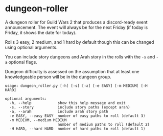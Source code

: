 # dungeon-roller
A dungeon roller for Guild Wars 2 that produces a discord-ready event announcement. The event will always be for the next Friday (if today is Friday, it shows the date for today).

Rolls 3 easy, 2 medium, and 1 hard by default though this can be changed using optional arguments.

You can include story dungeons and Arah story in the rolls with the `-s` and `-a` optional flags.

Dungeon difficulty is assessed on the assumption that at least one knowledgeable person will be in the dungeon group.

```
usage: dungeon_roller.py [-h] [-s] [-a] [-e EASY] [-m MEDIUM] [-H HARD]

optional arguments:
  -h, --help            show this help message and exit
  -s, --story           include story paths (except arah)
  -a, --arah            include arah story path
  -e EASY, --easy EASY  number of easy paths to roll (default 3)
  -m MEDIUM, --medium MEDIUM
                        number of medium paths to roll (default 2)
  -H HARD, --hard HARD  number of hard paths to roll (default 1)
```
